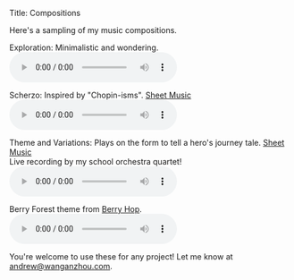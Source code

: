 Title: Compositions

Here's a sampling of my music compositions.

Exploration: Minimalistic and wondering.  
<audio controls>
  <source src="http://wanganzhou.com/music/exploration.mp3" type="audio/mpeg">
  Your browser does not support the audio tag.
</audio>

Scherzo: Inspired by "Chopin-isms". [Sheet Music](http://wanganzhou.com/downloads/scherzo.pdf)  
<audio controls>
  <source src="http://wanganzhou.com/music/scherzo.mp3" type="audio/mpeg">
</audio>

Theme and Variations: Plays on the form to tell a hero's journey tale. [Sheet Music](http://wanganzhou.com/downloads/theme-and-variations.pdf)  
Live recording by my school orchestra quartet!  
<audio controls>
  <source src="http://wanganzhou.com/music/theme-var.mp3" type="audio/mpeg">
</audio>

Berry Forest theme from [Berry Hop](http://wanganzhou.com/berry-hop.html).  
<audio controls>
  <source src="http://wanganzhou.com/music/berry.mp3" type="audio/mpeg">
</audio>

You're welcome to use these for any project! Let me know at <andrew@wanganzhou.com>.